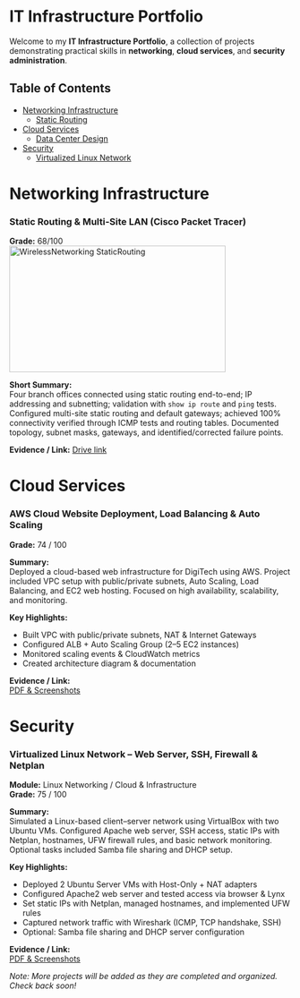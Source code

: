 # IT Infrastructure Portfolio

Welcome to my **IT Infrastructure Portfolio**, a collection of projects demonstrating practical skills in **networking**, **cloud services**, and **security administration**.



## Table of Contents
- [Networking Infrastructure](./01-Networking-Infrastructure/)
  - [Static Routing](./01-Networking-Infrastructure/P1_Static-Routing/)
- [Cloud Services](./02-Cloud-Services/)
  - [Data Center Design](./02-Cloud-Services/LP7_DataCenter_Design/)
- [Security](./03-Security-05/)
  - [Virtualized Linux Network](./03-Security-05/P10_WindowsServer_RAID/)


# Networking Infrastructure

### Static Routing & Multi-Site LAN (Cisco Packet Tracer) 
**Grade:** 68/100  
<img width="386" height="226" alt="WirelessNetworking StaticRouting" src="https://github.com/user-attachments/assets/1ddfa98e-08fa-4374-b81c-0885c6184ebb" />

**Short Summary:**  
Four branch offices connected using static routing end-to-end; IP addressing and subnetting; validation with `show ip route` and `ping` tests. Configured multi-site static routing and default gateways; achieved 100% connectivity verified through ICMP tests and routing tables. Documented topology, subnet masks, gateways, and identified/corrected failure points.  

**Evidence / Link:**
[Drive link](https://drive.google.com/file/d/1RZ8Ov3vZDY_3PCK38dX8iDIbSuHVqtj8/view?usp=sharing)







# Cloud Services

### AWS Cloud Website Deployment, Load Balancing & Auto Scaling
**Grade:** 74 / 100  

**Summary:**  
Deployed a cloud-based web infrastructure for DigiTech using AWS. Project included VPC setup with public/private subnets, Auto Scaling, Load Balancing, and EC2 web hosting. Focused on high availability, scalability, and monitoring.  

**Key Highlights:**  
- Built VPC with public/private subnets, NAT & Internet Gateways  
- Configured ALB + Auto Scaling Group (2–5 EC2 instances)  
- Monitored scaling events & CloudWatch metrics  
- Created architecture diagram & documentation  

**Evidence / Link:**  
[PDF & Screenshots](https://drive.google.com/file/d/1CBl7_MD7yTS1zjj8pXAw8xe2K46XSdZt/view?usp=drive_link)  





# Security

### Virtualized Linux Network – Web Server, SSH, Firewall & Netplan
**Module:** Linux Networking / Cloud & Infrastructure  
**Grade:** 75 / 100  

**Summary:**  
Simulated a Linux-based client–server network using VirtualBox with two Ubuntu VMs. Configured Apache web server, SSH access, static IPs with Netplan, hostnames, UFW firewall rules, and basic network monitoring. Optional tasks included Samba file sharing and DHCP setup.  

**Key Highlights:**  
- Deployed 2 Ubuntu Server VMs with Host-Only + NAT adapters  
- Configured Apache2 web server and tested access via browser & Lynx  
- Set static IPs with Netplan, managed hostnames, and implemented UFW rules  
- Captured network traffic with Wireshark (ICMP, TCP handshake, SSH)  
- Optional: Samba file sharing and DHCP server configuration  

**Evidence / Link:**  
[PDF & Screenshots](https://drive.google.com/file/d/1zl7VjZhvqkcNDjDjMj-3KsLx8Qs8qTaF/view?usp=sharing)  


*Note: More projects will be added as they are completed and organized. Check back soon!*





